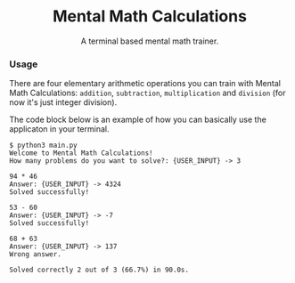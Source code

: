 <h1 align=center>
	Mental Math Calculations
</h1>

<p align=center>
	A terminal based mental math trainer.
</p>

### Usage

There are four elementary arithmetic operations you can train with Mental Math Calculations: `addition`, `subtraction`, `multiplication` and `division` (for now it's just integer division).

The code block below is an example of how you can basically use the applicaton in your terminal.

```console
$ python3 main.py
Welcome to Mental Math Calculations!
How many problems do you want to solve?: {USER_INPUT} -> 3

94 * 46
Answer: {USER_INPUT} -> 4324
Solved successfully!

53 - 60
Answer: {USER_INPUT} -> -7
Solved successfully!

68 + 63
Answer: {USER_INPUT} -> 137
Wrong answer.

Solved correctly 2 out of 3 (66.7%) in 90.0s.
```
